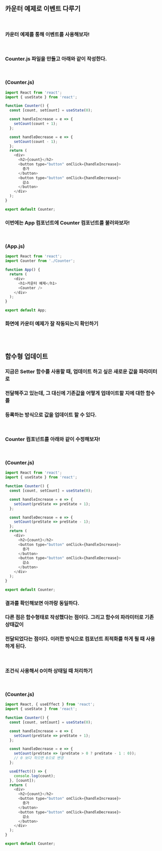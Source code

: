 ## 카운터 예제로 이벤트 다루기

<br>

### 카운터 예제를 통해 이벤트를 사용해보자!

<br>

### Counter.js 파일을 만들고 아래와 같이 작성한다.

<br>

### (Counter.js)

```javascript
import React from 'react';
import { useState } from 'react';

function Counter() {
  const [count, setCount] = useState(0);

  const handleIncrease = e => {
    setCount(count + 1);
  };

  const handleDecrease = e => {
    setCount(count - 1);
  };
  return (
    <div>
      <h2>{count}</h2>
      <button type="button" onClick={handleIncrease}>
        증가
      </button>
      <button type="button" onClick={handleDecrease}>
        감소
      </button>
    </div>
  );
}

export default Counter;
```

### 이번에는 App 컴포넌트에 Counter 컴포넌트를 불러와보자!

<br>

### (App.js)

```javascript
import React from 'react';
import Counter from './Counter';

function App() {
  return (
    <div>
      <h1>카운터 예제</h1>
      <Counter />
    </div>
  );
}

export default App;
```

### 화면에 카운터 예제가 잘 작동되는지 확인하기

<br><br>

## 함수형 업데이트

### 지금은 Setter 함수를 사용할 때, 업데이트 하고 싶은 새로운 값을 파라미터로

### 전달해주고 있는데, 그 대신에 기존값을 어떻게 업데이트할 지에 대한 함수를

### 등록하는 방식으로 값을 업데이트 할 수 있다.

<br>

### Counter 컴포넌트를 아래와 같이 수정해보자!

<br>

### (Counter.js)

```javascript
import React from 'react';
import { useState } from 'react';

function Counter() {
  const [count, setCount] = useState(0);

  const handleIncrease = e => {
    setCount(preState => preState + 1);
  };

  const handleDecrease = e => {
    setCount(preState => preState - 1);
  };
  return (
    <div>
      <h2>{count}</h2>
      <button type="button" onClick={handleIncrease}>
        증가
      </button>
      <button type="button" onClick={handleDecrease}>
        감소
      </button>
    </div>
  );
}

export default Counter;
```

### 결과를 확인해보면 아까랑 동일하다.

### 다른 점은 함수형태로 작성했다는 점이다. 그리고 함수의 파라미터로 기존 상태값이

### 전달되었다는 점이다. 이러한 방식으로 컴포넌트 최적화를 하게 될 때 사용하게 된다.

<br>

### 조건식 사용해서 0이하 상태일 때 처리하기

<br>

### (Counter.js)

```javascript
import React, { useEffect } from 'react';
import { useState } from 'react';

function Counter() {
  const [count, setCount] = useState(0);

  const handleIncrease = e => {
    setCount(preState => preState + 1);
  };

  const handleDecrease = e => {
    setCount(preState => (preState > 0 ? preState - 1 : 0));
    // 0 보다 작으면 0으로 변경
  };

  useEffect(() => {
    console.log(count);
  }, [count]);
  return (
    <div>
      <h2>{count}</h2>
      <button type="button" onClick={handleIncrease}>
        증가
      </button>
      <button type="button" onClick={handleDecrease}>
        감소
      </button>
    </div>
  );
}

export default Counter;
```
